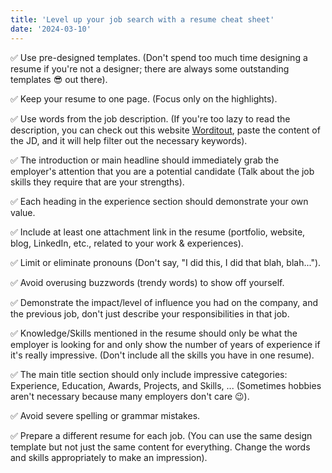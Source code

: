 ```yaml
---
title: 'Level up your job search with a resume cheat sheet'
date: '2024-03-10'
---
```


✅ Use pre-designed templates. (Don't spend too much time designing a resume if you're not a designer; there are always some outstanding templates 😎 out there).

✅ Keep your resume to one page. (Focus only on the highlights).

✅ Use words from the job description. (If you're too lazy to read the description, you can check out this website [Worditout](https://worditout.com/word-cloud/create), paste the content of the JD, and it will help filter out the necessary keywords).

✅ The introduction or main headline should immediately grab the employer's attention that you are a potential candidate (Talk about the job skills they require that are your strengths).

✅ Each heading in the experience section should demonstrate your own value.

✅ Include at least one attachment link in the resume (portfolio, website, blog, LinkedIn, etc., related to your work & experiences).

✅ Limit or eliminate pronouns (Don't say, "I did this, I did that blah, blah...").

✅ Avoid overusing buzzwords (trendy words) to show off yourself.

✅ Demonstrate the impact/level of influence you had on the company, and the previous job, don't just describe your responsibilities in that job.

✅ Knowledge/Skills mentioned in the resume should only be what the employer is looking for and only show the number of years of experience if it's really impressive. (Don't include all the skills you have in one resume).

✅ The main title section should only include impressive categories: Experience, Education, Awards, Projects, and Skills, ... (Sometimes hobbies aren't necessary because many employers don't care 😉).

✅ Avoid severe spelling or grammar mistakes.

✅ Prepare a different resume for each job. (You can use the same design template but not just the same content for everything. Change the words and skills appropriately to make an impression).
